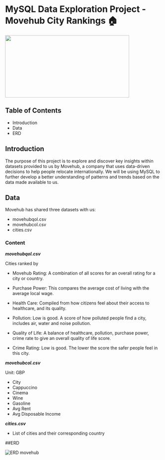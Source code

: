 # MySQL Data Exploration Project - Movehub City Rankings :house:

<img src= "https://cdn.dribbble.com/users/1591951/screenshots/4168633/cv_still_2x.gif?compress=1&resize=400x300&vertical=center" width="400" height="200"/>

## Table of Contents
 - Introduction
 - Data
 - ERD

## Introduction

The purpose of this project is to explore and discover key insights within datasets provided to us by Movehub, a company that uses data-driven decisions to help people relocate internationally. We will be using MySQL to further develop a better understanding of patterns and trends based on the data made available to us.

## Data

Movehub has shared three datasets with us:

 - movehubqol.csv
 - movehubcol.csv
 - cities.csv


### Content
***movehubqol.csv***

Cities ranked by

 - Movehub Rating: A combination of all scores for an overall rating for a city or country.

 - Purchase Power: This compares the average cost of living with the average local wage.

 - Health Care: Compiled from how citizens feel about their access to healthcare, and its quality.

 - Pollution: Low is good. A score of how polluted people find a city, includes air, water and noise pollution.

 - Quality of Life: A balance of healthcare, pollution, purchase power, crime rate to give an overall quality of life score.

 - Crime Rating: Low is good. The lower the score the safer people feel in this city.

***movehubcol.csv***

Unit: GBP

 - City
 - Cappuccino
 - Cinema
 - Wine
 - Gasoline
 - Avg Rent
 - Avg Disposable Income

***cities.csv***
 - List of cities and their corresponding country

##ERD

![ERD movehub](https://github.com/julesjuliano0721/1stSQLProject/assets/136859698/26c78191-a720-4378-aa1b-f9c98e7ae9c1)

